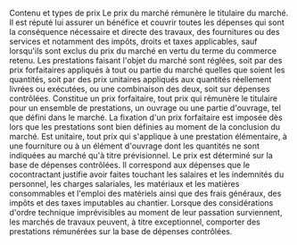 Contenu et types de prix
Le prix du marché rémunère le titulaire du marché. Il est réputé lui
assurer un bénéfice et couvrir toutes les dépenses qui sont la
conséquence nécessaire et directe des travaux, des fournitures ou des
services et notamment des impôts, droits et taxes applicables, sauf
lorsqu'ils sont exclus du prix du marché en vertu du terme du commerce
retenu.
Les prestations faisant l'objet du marché sont réglées, soit par des
prix forfaitaires appliqués à tout ou partie du marché quelles que
soient les quantités, soit par des prix unitaires appliqués aux
quantités réellement livrées ou exécutées, ou une combinaison des deux,
soit sur dépenses contrôlées.
Constitue un prix forfaitaire, tout prix qui rémunère le titulaire pour
un ensemble de prestations, un ouvrage ou une partie d'ouvrage, tel que
défini dans le marché. La fixation d'un prix forfaitaire est imposée dès
lors que les prestations sont bien définies au moment de la conclusion
du marché.
Est unitaire, tout prix qui s'applique à une prestation élémentaire, à
une fourniture ou à un élément d'ouvrage dont les quantités ne sont
indiquées au marché qu'à titre prévisionnel.
Le prix est déterminé sur la base de dépenses contrôlées. Il correspond
aux dépenses que le cocontractant justifie avoir faites touchant les
salaires et les indemnités du personnel, les charges salariales, les
matériaux et les matières consommables et l'emploi des matériels ainsi
que des frais généraux, des impôts et des taxes imputables au chantier.
Lorsque des considérations d'ordre technique imprévisibles au moment de
leur passation surviennent, les marchés de travaux peuvent, à titre
exceptionnel, comporter des prestations rémunérées sur la base de
dépenses contrôlées.